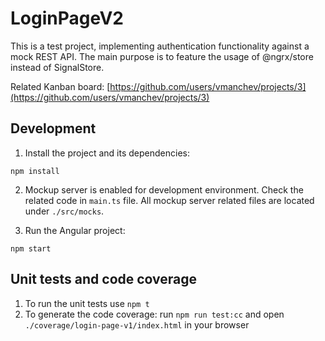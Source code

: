 # LoginPageV2

This is a test project, implementing authentication functionality against a mock REST API. 
The main purpose is to feature the usage of @ngrx/store instead of SignalStore.

Related Kanban board: [https://github.com/users/vmanchev/projects/3](https://github.com/users/vmanchev/projects/3)

## Development

1. Install the project and its dependencies:

```
npm install
```

2. Mockup server is enabled for development environment. Check the related code in 
`main.ts` file. All mockup server related files are located under `./src/mocks`.

3. Run the Angular project:

```
npm start
```

## Unit tests and code coverage

1. To run the unit tests use `npm t`
2. To generate the code coverage: run `npm run test:cc` and open `./coverage/login-page-v1/index.html` in your browser
